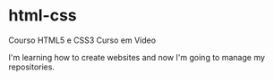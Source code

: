 # html-css
 Courso HTML5 e CSS3 Curso em Vídeo

I'm learning how to create websites and now I'm going to manage my repositories.